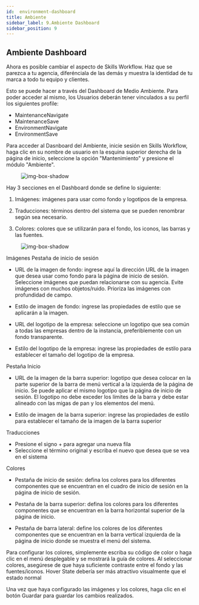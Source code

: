 ```yaml
---
id:  environment-dashboard
title: Ambiente
sidebar_label: 9.Ambiente Dashboard
sidebar_position: 9
---
```


## Ambiente Dashboard

Ahora es posible cambiar el aspecto de Skills Workflow. Haz que se parezca a tu agencia, diferénciala de las demás y muestra la identidad de tu marca a todo tu equipo y clientes.

Esto se puede hacer a través del Dashboard de Medio Ambiente. Para poder acceder al mismo, los Usuarios deberán tener vinculados a su perfil los siguientes profile:

- MaintenanceNavigate
- MaintenanceSave
- EnvironmentNavigate
- EnvironmentSave

Para acceder al Dasnboard del Ambiente, inicie sesión en Skills Workflow, haga clic en su nombre de usuario en la esquina superior derecha de la página de inicio, seleccione la opción "Mantenimiento" y presione el módulo "Ambiente".

<figure>

![img-box-shadow](/img/university/dashboards/environment-dashboard/university-environment-1.png)
<figcaption></figcaption>
</figure> 

 
Hay 3 secciones en el Dashboard donde se define lo siguiente:

1. Imágenes: imágenes para usar como fondo y logotipos de la empresa.

2. Traducciones: términos dentro del sistema que se pueden renombrar según sea necesario.

3. Colores: colores que se utilizarán para el fondo, los iconos, las barras y las fuentes.

<figure>

![img-box-shadow](/img/university/dashboards/environment-dashboard/university-environment-2.png)
<figcaption></figcaption>
</figure> 

Imágenes
Pestaña de inicio de sesión

- URL de la imagen de fondo: ingrese aquí la dirección URL de la imagen que desea usar como fondo para la página de inicio de sesión. Seleccione imágenes que puedan relacionarse con su agencia. Evite imágenes con muchos objetos/ruido. Prioriza las imágenes con profundidad de campo.

- Estilo de imagen de fondo: ingrese las propiedades de estilo que se aplicarán a la imagen.

- URL del logotipo de la empresa: seleccione un logotipo que sea común a todas las empresas dentro de la instancia, preferiblemente con un fondo transparente.

- Estilo del logotipo de la empresa: ingrese las propiedades de estilo para establecer el tamaño del logotipo de la empresa.

Pestaña Inicio

- URL de la imagen de la barra superior: logotipo que desea colocar en la parte superior de la barra de menú vertical a la izquierda de la página de inicio. Se puede aplicar el mismo logotipo que la página de inicio de sesión. El logotipo no debe exceder los límites de la barra y debe estar alineado con las migas de pan y los elementos del menú.

- Estilo de imagen de la barra superior: ingrese las propiedades de estilo para establecer el tamaño de la imagen de la barra superior
 

Traducciones

- Presione el signo + para agregar una nueva fila
- Seleccione el término original y escriba el nuevo que desea que se vea en el sistema
 

Colores

- Pestaña de inicio de sesión: defina los colores para los diferentes componentes que se encuentran en el cuadro de inicio de sesión en la página de inicio de sesión.

- Pestaña de la barra superior: defina los colores para los diferentes componentes que se encuentran en la barra horizontal superior de la página de inicio.

- Pestaña de barra lateral: define los colores de los diferentes componentes que se encuentran en la barra vertical izquierda de la página de inicio donde se muestra el menú del sistema.

Para configurar los colores, simplemente escriba su código de color o haga clic en el menú desplegable y se mostrará la guía de colores. Al seleccionar colores, asegúrese de que haya suficiente contraste entre el fondo y las fuentes/iconos.
Hover State debería ser más atractivo visualmente que el estado normal

Una vez que haya configurado las imágenes y los colores, haga clic en el botón Guardar para guardar los cambios realizados.
